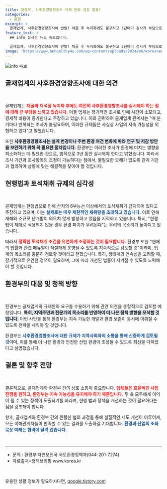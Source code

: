 ```yaml
---
title: 환경부, 사후환경영향조사 규제 완화 검토 발표!
categories:
  - 환경
excerpt: >
  골재업계, 사후환경영향조사에 반발! 채굴 후 녹지화에도 불구하고 3년마다 검사가 부담으로 작용하고 있습니다. 현행법 속 숨은 규제, 어떤 변화가 있을까요? 클릭해보세요!
feature_text: >
  ## info 실시간 뉴스 속보입니다.

  골재업계, 사후환경영향조사에 반발! 채굴 후 녹지화에도 불구하고 3년마다 검사가 부담으로 작용하고 있습니다. 현행법 속 숨은 규제, 어떤 변화가 있을까요? 클릭해보세요!
image: 'https://www.behealthy4u.com/wp-content/uploads/2024/06/koreanews.jpg'
---
```


<p><img src="https://www.behealthy4u.com/wp-content/uploads/2024/06/koreanews.jpg" alt="info 속보" /></p>

<h2 data-ke-size="size26">골재업계의 사후환경영향조사에 대한 의견</h2>

<p data-ke-size="size16">&nbsp;</p>

<p>골재업계는 <b><span style="color: #ee2323;">채굴과 채석장 녹지화 후에도 여전히 사후환경영향조사를 실시해야 하는 점에 대해 큰 부담을 느끼고 있습니다.</span></b> 이들 업체는 정기적인 조사로 인해 시간이 소모되고, 경제적 비용이 증가한다고 주장하고 있습니다. 이와 관련하여 골재업계 관계자는 "매 분기마다 반복되는 조사가 불필요하며, 이러한 규제들은 사실상 사업의 지속 가능성을 위협하고 있다"고 말했습니다. </p>

<p>또한 <b><span style="background-color: #21538527;">사후환경영향조사는 설계 변경이나 주변 환경 여건 변화에 따라 연구 및 저감 방안을 보완하기 위해 꼭 필요한 절차입니다.</span></b> 환경부는 이러한 조사가 환경에 미치는 영향을 최소화하는 데 필요한 것으로, 법적으로 3년 동안 실시해야 한다고 밝혔습니다. 따라서 조사 기간과 조사항목의 조정이 가능하다는 점에서, 불필요한 오해가 없도록 관계 기관과 협의하여 상황에 맞는 해결책을 찾아야 할 것입니다.</p>

<h2 data-ke-size="size26">현행법과 토석채취 규제의 심각성</h2>

<p data-ke-size="size16">&nbsp;</p>

<p>골재업계는 현행법으로 인해 산지의 6부능선 이상에서의 토석채취가 금지되어 있다고 주장하고 있으며, 이는 <b><span style="color: #1a5490;">실제로는 매우 제한적인 채취량을 초래하고 있습니다.</span></b> 이로 인해 재해와 소규모 난개발이 의도치 않게 발생하고 있음을 지적하고 있습니다. 특히, "현행법이 제대로 적용되지 않을 경우 환경 파괴가 우려된다"는 우려의 목소리가 높아지고 있습니다.</p>

<p>따라서 <b><span style="color: #ee2323;">정확한 토석채취 조건을 유연하게 조정하는 것이 필요합니다.</span></b> 환경부 또한 "현재의 법률과 관련 매뉴얼이 적절하게 운영될 수 있도록 지속적으로 검토할 것"이라며, 업계의 목소리를 충분히 검토할 것이라고 전했습니다. 특히, 생태계의 연속성을 고려할 때, 장기적으로 유연한 정책이 필요하며, 그에 따라 개선된 법률이 지켜질 수 있도록 노력해야 할 것입니다.</p>

<h2 data-ke-size="size26">환경부의 대응 및 정책 방향</h2>

<p data-ke-size="size16">&nbsp;</p>

<p>환경부는 골재업계의 규제완화 요구를 수용하기 위해 관련 의견을 종합적으로 검토할 예정입니다. <b><span style="background-color: #21538527;">특히, 지역주민과 전문가의 목소리를 반영하여 더 나은 정책 방향을 모색할 것입니다.</span></b> 이번 사안을 통해 환경부는 지속 가능한 개발과 환경 보존이 동시에 이뤄질 수 있도록 전략을 세워야 할 것입니다.</p>

<p>환경부는 <b><span style="color: #1a5490;">사후환경영향조사에 대한 규제가 지역사회와의 소통을 통해 신중하게 검토될 것</span></b>이며, 이를 통해 더 나은 환경과 안전한 산업 환경이 조성될 수 있도록 최선을 다하겠다고 설명했습니다.</p>

<h2 data-ke-size="size26">결론 및 향후 전망</h2>

<p data-ke-size="size16">&nbsp;</p>

<p>결론적으로, 골재업계와 환경부 간의 상호 소통이 중요합니다. <b><span style="color: #ee2323;">업체들은 효율적인 사업 진행을 원하고, 환경부는 지속 가능성을 유지해야 하기 때문입니다.</span></b> 두 측 모두에게 이익이 될 수 있는 정책이 도출되기를 바라며, 현행 법과 정책을 개선하는 것이 필요하다는 점을 강조해야 합니다.</p>

<p>향후, 골재업계와 환경부 간의 원활한 협의 과정을 통해 실질적인 제도 개선이 이루어져, 모든 이해관계자들이 만족할 수 있는 결과를 도출하길 기대합니다. <b><span style="color: #1a5490;">환경과 산업의 조화로운 미래는 협력에 달려 있습니다.</span></b></p>

<p data-ke-size="size16">&nbsp;</p>

<hr>

<ul>
    <li>문의 : 환경부 자연보전국 국토환경정책과(044-201-7274)</li>
    <li>자료출처=정책브리핑 www.korea.kr</li>
</ul>

<p data-ke-size="size16">&nbsp;</p>
유용한 생활 정보가 필요하시다면, <a href="https://qoogle.tistory.com" rel="dofollow">qoogle.tistory.com</a>


